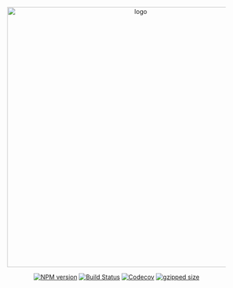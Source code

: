 <p align="center">
    <a href="https://github.com/okwolo/okwolo">
        <img src="https://user-images.githubusercontent.com/9319710/28757374-8e78376e-754f-11e7-84a1-7b2b2e540e56.png" alt="logo" width="600px">
    </a>
</p>
<p align="center">
    <a href="https://www.npmjs.com/package/okwolo"><img src="https://img.shields.io/npm/v/okwolo.svg" alt="NPM version" /></a>
    <a href="https://travis-ci.org/okwolo/okwolo"><img src="https://travis-ci.org/okwolo/okwolo.svg?branch=master" alt="Build Status" /></a>
    <a href="https://codecov.io/gh/okwolo/okwolo"><img src="https://img.shields.io/codecov/c/github/okwolo/okwolo.svg" alt="Codecov" /></a>
    <a href="https://github.com/okwolo/okwolo/blob/master/dist/standard.min.js.gz"><img src="https://img.shields.io/github/size/okwolo/okwolo/dist/standard.min.js.gz.svg" alt="gzipped size" /></a>
</p>
